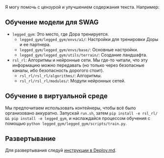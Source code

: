 Я могу помочь с цензурой и улучшением содержания текста. Например:

## Обучение модели для SWAG ##
* `legged_gym`: Это место, где Дора тренируется.
    - `legged_gym/legged_gym/envs/a1/`: Настройки для тренировки Доры и ее партнера.
    - `legged_gym/legged_gym/envs/base/`: Основные настройки.
    - `legged_gym/legged_gym/utils/terrain/`: Создание ландшафта.
* `rsl_rl`: Алгоритмы и нейронные сети. Мы где-то читали, что эту информацию можно передавать (но только через безопасные каналы, ибо безопасность дорогого стоит).
    - `rsl_rl/rsl_rl/algorithms/`: Алгоритмы.
    - `rsl_rl/rsl_rl/modules/`: Модули нейронных сетей.
 
## Обучение в виртуальной среде ##
Мы предпочитаем использовать контейнеры, чтобы всё было организовано аккуратно. Запускай `run.sh`, затем `pip install -e rsl_rl/ && pip install -e legged_gym`, и наслаждайся процессом обучения с помощью `python legged_gym/legged_gym/scripts/train.py`.

## Развертывание ##
Для развертывания следуй [инструкции в Deploy.md](Deploy.md).
